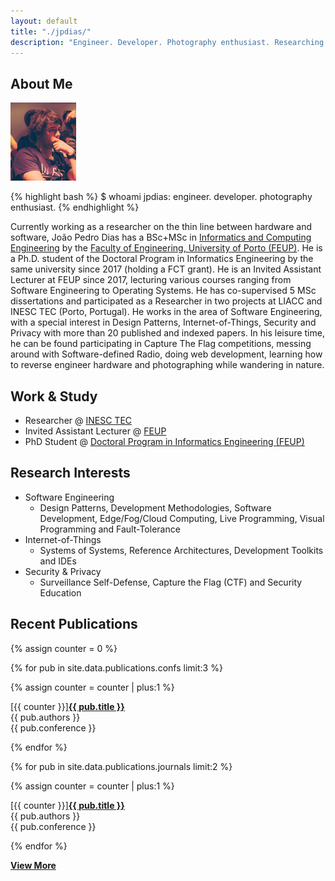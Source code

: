 ```yaml
---
layout: default
title: "./jpdias/"
description: "Engineer. Developer. Photography enthusiast. Researching on the thin line between hardware and software."
---
```


## About Me

<img class="profile-picture" src="images/profile.png" alt="Profile picture">

{% highlight bash %}
$ whoami
jpdias: engineer. developer. photography enthusiast.
{% endhighlight %}

Currently working as a researcher on the thin line between hardware and software, João Pedro Dias has a BSc+MSc in [Informatics and Computing Engineering](https://sigarra.up.pt/feup/en/cur_geral.cur_view?pv_ano_lectivo=2018&pv_origem=CUR&pv_tipo_cur_sigla=MI&pv_curso_id=742) by the [Faculty of Engineering, University of Porto (FEUP)](https://sigarra.up.pt/feup/en/WEB_PAGE.INICIAL). He is a Ph.D. student of the Doctoral Program in Informatics Engineering by the same university since 2017 (holding a FCT grant). He is an Invited Assistant Lecturer at FEUP since 2017, lecturing various courses ranging from Software Engineering to Operating Systems. He has co-supervised 5 MSc dissertations and participated as a Researcher in two projects at LIACC and INESC TEC (Porto, Portugal). He works in the area of Software Engineering, with a special interest in Design Patterns, Internet-of-Things, Security and Privacy with more than 20 published and indexed papers. In his leisure time, he can be found participating in Capture The Flag competitions, messing around with Software-defined Radio, doing web development, learning how to reverse engineer hardware and photographing while wandering in nature.

## Work & Study

- Researcher @ [INESC TEC](https://inesctec.pt/)
- Invited Assistant Lecturer @ [FEUP](https://sigarra.up.pt/feup/en/WEB_PAGE.INICIAL)
- PhD Student @ [Doctoral Program in Informatics Engineering (FEUP)](https://sigarra.up.pt/feup/en/cur_geral.cur_view?pv_curso_id=679)

## Research Interests

- Software Engineering
  - Design Patterns, Development Methodologies, Software Development, Edge/Fog/Cloud Computing, Live Programming, Visual Programming and Fault-Tolerance
- Internet-of-Things
  - Systems of Systems, Reference Architectures, Development Toolkits and IDEs
- Security & Privacy
  - Surveillance Self-Defense, Capture the Flag (CTF) and Security Education

## Recent Publications

{% assign counter = 0 %}

{% for pub in site.data.publications.confs limit:3 %}

{% assign counter = counter | plus:1 %}

<div class="pub-item">
<div class="pub-title"><span>[{{ counter }}]</span><a href="{{ pub.url }}" target="_blank"><b>{{ pub.title }}</b></a><br></div>
<div><i class="ri-group-line"></i> {{ pub.authors }}</div>
<div><i class="ri-book-3-line"></i>  {{ pub.conference }}</div>
</div>

{% endfor %}

{% for pub in site.data.publications.journals limit:2 %}

{% assign counter = counter | plus:1 %}

<div class="pub-item">
<div class="pub-title"><span>[{{ counter }}]</span><a href="{{ pub.url }}" target="_blank"><b>{{ pub.title }}</b></a><br></div>
<div><i class="ri-group-line"></i> {{ pub.authors }}</div>
<div><i class="ri-book-3-line"></i>  {{ pub.conference }}</div>
</div>

{% endfor %}

<a href="/publications"><i class="ri-add-circle-line"></i> **View More**</a>

